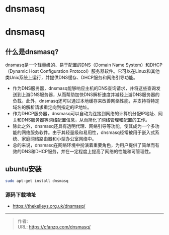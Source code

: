 # dnsmasq


<!--more-->
# dnsmasq
## 什么是dnsmasq?
dnsmasq是一个轻量级的、易于配置的DNS（Domain Name System）和DHCP（Dynamic Host Configuration Protocol）服务器软件。它可以在Linux和其他类Unix系统上运行，并提供DNS缓存、DHCP服务和网络引导功能。

- 作为DNS服务器，dnsmasq能够响应主机的DNS查询请求，并将这些查询发送到上游DNS服务器，从而帮助加快DNS解析速度并减轻上游DNS服务器的负载。此外，dnsmasq还可以通过本地缓存来改善网络性能，并支持将特定域名的解析请求重定向到指定的IP地址。
- 作为DHCP服务器，dnsmasq可以自动为连接到网络的计算机分配IP地址、网关和DNS服务器等网络配置信息，从而简化了网络管理和配置的工作。
- 除此之外，dnsmasq还具有透明代理、网络引导等功能，使其成为一个多功能的网络服务软件。由于其轻量级和易用性，dnsmasq经常被用于嵌入式系统、家庭网络路由器和小型办公室网络中。
- 总的来说，dnsmasq在网络环境中扮演着重要角色，为用户提供了简单而有效的DNS和DHCP服务，并在一定程度上提高了网络的性能和可管理性。

## ubuntu安装
```bash
sudo apt-get install dnsmasq
```

### 源码下载地址
- https://thekelleys.org.uk/dnsmasq/


---

> 作者:   
> URL: https://cfanzp.com/dnsmasq/  

